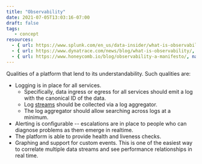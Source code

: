 ```yaml
---
title: "Observability"
date: 2021-07-05T13:03:16-07:00
draft: false
tags:
   - concept
resources:
  - { url: https://www.splunk.com/en_us/data-insider/what-is-observability.html, name: Splunk }
  - { url: https://www.dynatrace.com/news/blog/what-is-observability/, name: Dynatrace }
  - { url: https://www.honeycomb.io/blog/observability-a-manifesto/, name: Honeycomb }
---
```


Qualities of a platform that lend to its understandability. Such qualities are:

* Logging is in place for all services. 
    * Specifically, data ingress or egress for all services should emit a log with the canonical ID of the data.
    * Log [streams](/glossary/stream) should be collected via a log aggregator.
    * The log aggregator should allow searching across logs at a minimum.
* Alerting is configurable -- escalations are in place to people who can diagnose problems as them emerge in realtime.
* The platform is able to provide health and liveness checks.
* Graphing and support for custom events. This is one of the easiest way to correlate multiple data streams and see performance relationships in real time.
